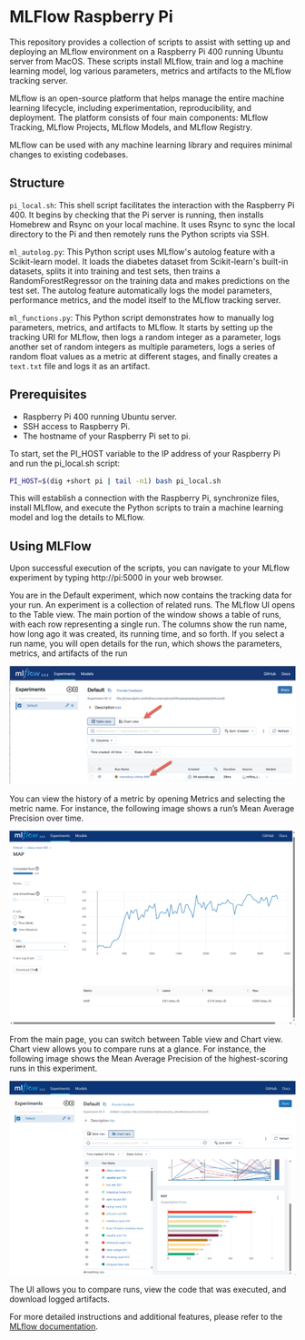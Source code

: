 # MLFlow Raspberry Pi 

This repository provides a collection of scripts to assist with setting up and deploying an MLflow environment on a Raspberry Pi 400 running Ubuntu server from MacOS. These scripts install MLflow, train and log a machine learning model, log various parameters, metrics and artifacts to the MLflow tracking server.

MLflow is an open-source platform that helps manage the entire machine learning lifecycle, including experimentation, reproducibility, and deployment. The platform consists of four main components: MLflow Tracking, MLflow Projects, MLflow Models, and MLflow Registry.

MLflow can be used with any machine learning library and requires minimal changes to existing codebases. 

## Structure
`pi_local.sh`: This shell script facilitates the interaction with the Raspberry Pi 400. It begins by checking that the Pi server is running, then installs Homebrew and Rsync on your local machine. It uses Rsync to sync the local directory to the Pi and then remotely runs the Python scripts via SSH.

`ml_autolog.py`: This Python script uses MLflow's autolog feature with a Scikit-learn model. It loads the diabetes dataset from Scikit-learn's built-in datasets, splits it into training and test sets, then trains a RandomForestRegressor on the training data and makes predictions on the test set. The autolog feature automatically logs the model parameters, performance metrics, and the model itself to the MLflow tracking server.

`ml_functions.py`: This Python script demonstrates how to manually log parameters, metrics, and artifacts to MLflow. It starts by setting up the tracking URI for MLflow, then logs a random integer as a parameter, logs another set of random integers as multiple parameters, logs a series of random float values as a metric at different stages, and finally creates a `text.txt` file and logs it as an artifact.

## Prerequisites
* Raspberry Pi 400 running Ubuntu server.
* SSH access to Raspberry Pi.
* The hostname of your Raspberry Pi set to pi.

To start, set the PI_HOST variable to the IP address of your Raspberry Pi and run the pi_local.sh script:

```bash
PI_HOST=$(dig +short pi | tail -n1) bash pi_local.sh
```

This will establish a connection with the Raspberry Pi, synchronize files, install MLflow, and execute the Python scripts to train a machine learning model and log the details to MLflow.

## Using MLFlow
Upon successful execution of the scripts, you can navigate to your MLflow experiment by typing http://pi:5000 in your web browser. 

You are in the Default experiment, which now contains the tracking data for your run. An experiment is a collection of related runs. The MLflow UI opens to the Table view. The main portion of the window shows a table of runs, with each row representing a single run. The columns show the run name, how long ago it was created, its running time, and so forth. If you select a run name, you will open details for the run, which shows the parameters, metrics, and artifacts of the run

![image](images/1.png)

You can view the history of a metric by opening Metrics and selecting the metric name. For instance, the following image shows a run’s Mean Average Precision over time.

![image](images/2.png)

From the main page, you can switch between Table view and Chart view. Chart view allows you to compare runs at a glance. For instance, the following image shows the Mean Average Precision of the highest-scoring runs in this experiment.

![image](images/3.png)

The UI allows you to compare runs, view the code that was executed, and download logged artifacts.

For more detailed instructions and additional features, please refer to the [MLflow documentation](https://www.mlflow.org/docs/latest/index.html).

